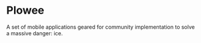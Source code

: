 # Plowee
A set of mobile applications geared for community implementation to solve a massive danger: ice.
